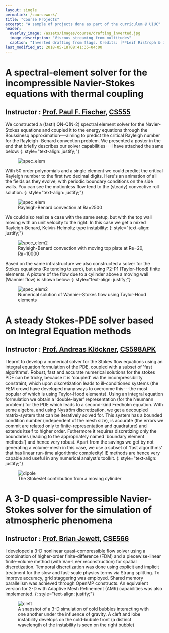 ```yaml
---
layout: single
permalink: /coursework/
title: "Course Projects"
excerpt: "A sample of projects done as part of the curriculum @ UIUC"
header:
  overlay_image: /assets/images/course/drafting_inverted.jpg
  image_description: "Viscous streaming from multitudes"
  caption: "Inverted drafting from flags. Credits: [**Leif Ristroph & Jun Zhang, NYU**](https://math.nyu.edu/~ristroph/)"
last_modified_at: 2018-05-18T08:41:35-04:00
---
```


# A spectral-element solver for the incompressible Navier-Stokes equations with thermal coupling

## Instructor : [Prof. Paul F. Fischer][1], [CS555][2]

[1]:http://fischerp.cs.illinois.edu/
[2]:https://relate.cs.illinois.edu/course/cs555-s18/

We constructed a (fast!) QN-Q(N-2) spectral element solver for the Navier-Stokes
equations and coupled it to the energy equations through the Boussinesq
approximation---aiming to predict the critical Rayleigh number for the Rayleigh-
Benard convection problem. We presented a poster in the end that briefly describes
our solver capabilities---I have attached the same below:
{: style="text-align: justify;"}

<figure class="align-center">
  <img src="{{site.url}}{{site.baseurl}}/assets/images/course/cs555_poster.jpg" alt="spec_elem">
  <figcaption></figcaption>
</figure>

With 50 order polynomials and a single element we could predict the critical
Rayleigh number to the first two decimal digits. Here's an animation of all
the fields as they evolve, with periodic boundary conditions on the side walls. You
can see the motionless flow tend to the (steady) convective roll solution.
{: style="text-align: justify;"}

<figure class="align-center">
  <img src="{{site.url}}{{site.baseurl}}/assets/images/course/cs555_rbc.gif" alt="spec_elem">
  <figcaption>Rayleigh-Benard convection at Ra=2500</figcaption>
</figure>

We could also realize a case with the same setup, but with the top wall moving with
an unit velocity to the right. In this case we get a mixed Rayleigh-Benard,
Kelvin-Helmoltz type instability:
{: style="text-align: justify;"}

<figure class="align-center">
  <img src="{{site.url}}{{site.baseurl}}/assets/images/course/cs555_khrbc.gif" alt="spec_elem2">
  <figcaption>Rayleigh-Benard convection with moving top plate at Re=20, Ra=10000</figcaption>
</figure>

Based on the same infrastructure we also constructed a solver for the Stokes equations
(Re tending to zero), but using P2-P1 (Taylor-Hood) finite elements. A picture of
the flow due to a cylinder above a moving wall (Wannier flow) is shown below:
{: style="text-align: justify;"}

<figure class="align-center">
  <img src="{{site.url}}{{site.baseurl}}/assets/images/course/cs555_stokes.png" alt="spec_elem2">
  <figcaption>Numerical solution of Wannier-Stokes flow using Taylor-Hood elements</figcaption>
</figure>

# A steady Stokes-PDE solver based on Integral Equation methods

## Instructor : [Prof. Andreas Klöckner][3], [CS598APK][4]

[3]:https://mathema.tician.de/aboutme/
[4]:https://relate.cs.illinois.edu/course/cs598apk-f17/

I learnt to develop a numerical solver for the Stokes flow equations using an
integral equation formulation of the PDE, coupled with a subset of 'fast
algorithms'. Robust, fast and accurate numerical solutions for the stokes PDE can
be tricky, because it is 'coupled' via the incompressibility constraint, which upon
discretization leads to ill-conditioned systems (the FEM crowd have developed
many ways to overcome this---the most popular of which is using Taylor-Hood
elements). Using an integral equation formulation we obtain a 'double-layer'
representation (for the Neumann problem) for the PDE which leads to a second-kind
Fredholm equation. With some algebra, and using Nyström discretization, we get a
decoupled matrix-system that can be iteratively solved for. This system has a bounded
condition number (independent of the mesh size), is accurate (the errors we commit
are related only to finite-representation and quadrature) and extends itself to
higher order. Futhermore it requires discretizing only the boundaries (leading to
the appropriately named 'boundary element methods') and hence very robust. Apart
from the savings we get by not generating a volume-mesh in this case, we use a
subset of 'fast algorithms' that has linear run-time algorithmic complexity! IE methods
are hence very capable and useful in any numerical analyst's toolkit.
{: style="text-align: justify;"}

<figure style="width: 500px" class="align-center">
  <img src="{{site.url}}{{site.baseurl}}/assets/images/course/cs598_stokeslet.png" alt="dipole">
  <figcaption>The Stokeslet contribution from a moving cylinder</figcaption>
</figure>

# A 3-D quasi-compressible Navier-Stokes solver for the simulation of atmospheric phenomena

## Instructor : [Prof. Brian Jewett][5], [CSE566][6]

[5]:https://www.atmos.illinois.edu/~bjewett/
[6]:https://www.atmos.illinois.edu/~bjewett/atms502.html

I developed a 3-D nonlinear quasi-compressible flow solver using a combination of
higher-order finite-difference (FDM) and a piecewise-linear finite-volume method
(with Van-Leer reconstruction) for spatial discretization. Temporal discretization
was done using explicit and implicit treatment for the slow and fast-scale physics
terms via Strang splitting. To improve accuracy, grid staggering was employed.
Shared memory parallelism was achieved through OpenMP constructs. An equivalent
version for 2-D with Adaptive Mesh Refinement (AMR) capabilities was also implemented.
{: style="text-align: justify;"}

<figure class="align-center">
  <img src="{{site.url}}{{site.baseurl}}/assets/images/course/cse566_cleft.png" alt="cleft">
  <figcaption>A snapshot of a 3-D simulation of cold bubbles interacting with one another under the influence of gravity. A cleft and lobe instability develops on the cold-bubble front (a distinct wavelength of the instability is seen on the right bubble)</figcaption>
</figure>
